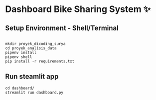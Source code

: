 # Dashboard Bike Sharing System  ✨

## Setup Environment - Shell/Terminal
```

mkdir proyek_dicoding_surya
cd proyek_analisis_data
pipenv install
pipenv shell
pip install -r requirements.txt
```

## Run steamlit app
```
cd dashboard/
streamlit run dashboard.py
```

